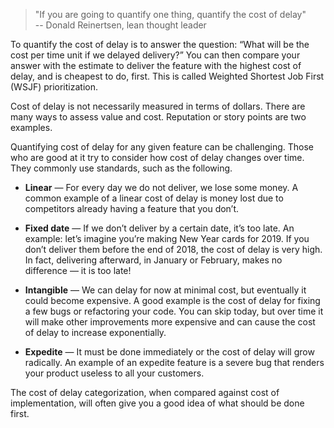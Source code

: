 > "If you are going to quantify one thing, quantify the cost of delay"  
> -- Donald Reinertsen, lean thought leader

To quantify the cost of delay is to answer the question: “What will be the cost per time unit if we delayed delivery?” You can then compare your answer with the estimate to deliver the feature with the highest cost of delay, and is cheapest to do, first. This is called Weighted Shortest Job First (WSJF) prioritization.

Cost of delay is not necessarily measured in terms of dollars. There are many ways to assess value and cost. Reputation or story points are two examples.

Quantifying cost of delay for any given feature can be challenging. Those who are good at it try to consider how cost of delay changes over time. They commonly use standards, such as the following.

- **Linear** — For every day we do not deliver, we lose some money. A common example of a linear cost of delay is money lost due to competitors already having a feature that you don’t.

- **Fixed date** — If we don’t deliver by a certain date, it’s too late. An example: let’s imagine you’re making New Year cards for 2019. If you don’t deliver them before the end of 2018, the cost of delay is very high. In fact, delivering afterward, in January or February, makes no difference — it is too late!

- **Intangible** — We can delay for now at minimal cost, but eventually it could become expensive. A good example is the cost of delay for fixing a few bugs or refactoring your code. You can skip today, but over time it will make other improvements more expensive and can cause the cost of delay to increase exponentially.

- **Expedite** — It must be done immediately or the cost of delay will grow radically. An example of an expedite feature is a severe bug that renders your product useless to all your customers.

The cost of delay categorization, when compared against cost of implementation, will often give you a good idea of what should be done first.